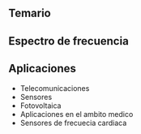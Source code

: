 ## Temario

## Espectro de frecuencia


## Aplicaciones
- Telecomunicaciones
- Sensores
- Fotovoltaica
- Aplicaciones en el ambito medico
- Sensores de frecuecia cardiaca